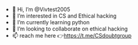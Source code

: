 - 👋 Hi, I’m @Vivtest2005
- 👀 I’m interested in CS and Ethical hacking
- 🌱 I’m currently learning python
- 💞️ I’m looking to collaborate on ethical hacking
- 📫 reach me here 👉https://t.me/CSdoubtgroup

<!---
Vivtest2005/Vivtest2005 is a ✨ special ✨ repository because its `README.md` (this file) appears on your GitHub profile.
You can click the Preview link to take a look at your changes.
--->
